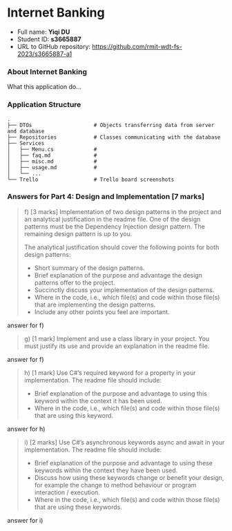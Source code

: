Internet Banking
================

- Full name: **Yiqi DU**
- Student ID: **s3665887**
- URL to GitHub repository: https://github.com/rmit-wdt-fs-2023/s3665887-a1

### About Internet Banking

What this application do...

### Application Structure

    .
    ├── DTOs                    # Objects transferring data from server and database 
    ├── Repositories            # Classes communicating with the database
    ├── Services                
    │   ├── Menu.cs             # 
    │   ├── faq.md              # 
    │   ├── misc.md             # 
    │   ├── usage.md            # 
    │   └── ...              
    └── Trello                  # Trello board screenshots

### Answers for Part 4: Design and Implementation [7 marks]

> f)  [3  marks]  Implementation  of  two  design  patterns  in  the  project  and  an  analytical
justification  in  the  readme  file.  One  of  the  design  patterns  must  be  the  Dependency
Injection design pattern. The remaining design pattern is up to you.
>
> The analytical justification should cover the following points for both design patterns:
>
> - Short summary of the design patterns.
> -  Brief explanation of the purpose and advantage the design patterns offer to the project.
> -  Succinctly discuss your implementation of the design patterns.
> -  Where  in  the  code,  i.e.,  which  file(s)  and  code  within  those  file(s)  that  are implementing the design patterns.
> -  Include any other points you feel are important. 
 
answer for f)

> g) [1 mark] Implement and use a class library in your project. You must justify its use and
provide an explanation in the readme file.  

answer for f)

> h) [1 mark] Use C#’s required keyword for a property in your implementation. The readme
file should include:
>
> - Brief explanation of the purpose and advantage to using this keyword within the
context it has been used.
> - Where in the code, i.e., which file(s) and code within those file(s) that are using
this keyword.

answer for h)

> i)  [2  marks]  Use  C#’s  asynchronous  keywords  async  and  await  in  your  implementation.
The readme file should include:
>
> - Brief explanation of the purpose and advantage to using these keywords within
the context they have been used.
> - Discuss how using these keywords change or benefit your design, for example
the change to method behaviour or program interaction / execution.
> - Where in the code, i.e., which file(s) and code within those file(s) that are using
these keywords. 

answer for i)